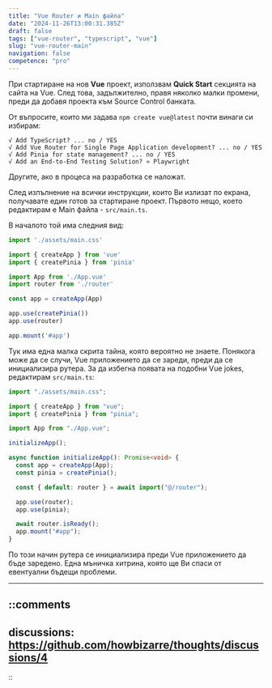 ```yaml
---
title: "Vue Router и Main файла"
date: "2024-11-26T13:00:31.385Z"
draft: false
tags: ["vue-router", "typescript", "vue"]
slug: "vue-router-main"
navigation: false
competence: "pro"
---
```


При стартиране на нов **Vue** проект, използвам **Quick Start** секцията на сайта на Vue. След това, задължително, правя няколко малки промени, преди да добавя проекта към Source Control банката.

<!--more-->

От въпросите, които ми задава `npm create vue@latest` почти винаги си избирам:

```shell
√ Add TypeScript? ... no / YES
√ Add Vue Router for Single Page Application development? ... no / YES
√ Add Pinia for state management? ... no / YES
√ Add an End-to-End Testing Solution? » Playwright
```

Другите, ако в процеса на разработка се наложат.

След изпълнение на всички инструкции, които Ви излизат по екрана, получавате един готов за стартиране проект. Първото нещо, което редактирам е Main файла - `src/main.ts`.

В началото той има следния вид:

```typescript
import './assets/main.css'

import { createApp } from 'vue'
import { createPinia } from 'pinia'

import App from './App.vue'
import router from './router'

const app = createApp(App)

app.use(createPinia())
app.use(router)

app.mount('#app')
```

Тук има една малка скрита тайна, която вероятно не знаете. Понякога може да се случи, Vue приложението да се зареди, преди да се инициализира рутера. За да избегна появата на подобни Vue jokes, редактирам `src/main.ts`:

```typescript
import "./assets/main.css";

import { createApp } from "vue";
import { createPinia } from "pinia";

import App from "./App.vue";

initializeApp();

async function initializeApp(): Promise<void> {
  const app = createApp(App);
  const pinia = createPinia();

  const { default: router } = await import("@/router");

  app.use(router);
  app.use(pinia);

  await router.isReady();
  app.mount("#app");
}
```

По този начин рутера се инициализира преди Vue приложението да бъде заредено. Една мъничка хитрина, която ще Ви спаси от евентуални бъдещи проблеми.

---

::comments
---
discussions: https://github.com/howbizarre/thoughts/discussions/4
---
::
